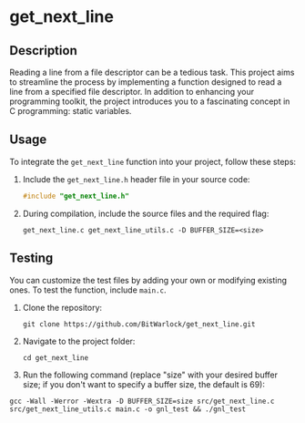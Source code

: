 # get_next_line

## Description
Reading a line from a file descriptor can be a tedious task. This project aims to streamline the process by implementing a function designed to read a line from a specified file descriptor. In addition to enhancing your programming toolkit, the project introduces you to a fascinating concept in C programming: static variables.

## Usage
To integrate the `get_next_line` function into your project, follow these steps:

1. Include the `get_next_line.h` header file in your source code:
    ```c
    #include "get_next_line.h"
    ```

2. During compilation, include the source files and the required flag:
    ```shell
    get_next_line.c get_next_line_utils.c -D BUFFER_SIZE=<size>
    ```

## Testing
You can customize the test files by adding your own or modifying existing ones. To test the function, include `main.c`.
1. Clone the repository:
    ```shell
    git clone https://github.com/BitWarlock/get_next_line.git
    ```

2. Navigate to the project folder:
    ```shell
    cd get_next_line
    ```

3. Run the following command (replace "size" with your desired buffer size; if you don't want to specify a buffer size, the default is 69):
```shell
gcc -Wall -Werror -Wextra -D BUFFER_SIZE=size src/get_next_line.c src/get_next_line_utils.c main.c -o gnl_test && ./gnl_test
```
